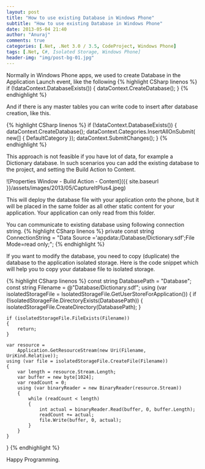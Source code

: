 ```yaml
---
layout: post
title: "How to use existing Database in Windows Phone"
subtitle: "How to use existing Database in Windows Phone"
date: 2013-05-04 21:40
author: "Anuraj"
comments: true
categories: [.Net, .Net 3.0 / 3.5, CodeProject, Windows Phone]
tags: [.Net, C#, Isolated Storage, Windows Phone]
header-img: "img/post-bg-01.jpg"
---
```

Normally in Windows Phone apps, we used to create Database in the Application Launch event, like the following
{% highlight CSharp linenos %}
if (!dataContext.DatabaseExists())
{
	dataContext.CreateDatabase();
}
{% endhighlight %}

And if there is any master tables you can write code to insert after database creation, like this.

{% highlight CSharp linenos %}
if (!dataContext.DatabaseExists())
{
    dataContext.CreateDatabase();
    dataContext.Categories.InsertAllOnSubmit(
        new[] { DefaultCategory });
    dataContext.SubmitChanges();
}
{% endhighlight %}

This approach is not feasible if you have lot of data, for example a Dictionary database. In such scenarios you can add the existing database to the project, and setting the Build Action to Content. 

![Properties Window - Build Action - Content]({{ site.baseurl }}/assets/images/2013/05/CaptureItPlus4.jpeg)

This will deploy the database file with your application onto the phone, but it will be placed in the same folder as all other static content for your application. Your application can only read from this folder.
 
You can communicate to existing database using following connection string.
{% highlight CSharp linenos %}
private const string ConnectionString = 
"Data Source ='appdata:/Database/Dictionary.sdf';File Mode=read only;";
{% endhighlight %}

If you want to modify the database, you need to copy (duplicate) the database to the application isolated storage. Here is the code snippet which will help you to copy your database file to isolated storage.

{% highlight CSharp linenos %}
const string DatabasePath = "Database";
const string Filename = @"Database/Dictionary.sdf";
using (var isolatedStorageFile = 
    IsolatedStorageFile.GetUserStoreForApplication())
{
    if (!isolatedStorageFile.DirectoryExists(DatabasePath))
    {
        isolatedStorageFile.CreateDirectory(DatabasePath);
    }

    if (isolatedStorageFile.FileExists(Filename))
    {
        return;
    }

    var resource = 
        Application.GetResourceStream(new Uri(Filename, UriKind.Relative));
    using (var file = isolatedStorageFile.CreateFile(Filename))
    {
        var length = resource.Stream.Length;
        var buffer = new byte[1024];
        var readCount = 0;
        using (var binaryReader = new BinaryReader(resource.Stream))
        {
            while (readCount < length)
            {
                int actual = binaryReader.Read(buffer, 0, buffer.Length);
                readCount += actual;
                file.Write(buffer, 0, actual);
            }
        }
    }
}
{% endhighlight %}

Happy Programming.
